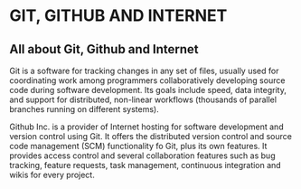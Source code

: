 # GIT, GITHUB AND INTERNET

## All about Git, Github and Internet

Git is a software for tracking changes in any set of files, usually used for coordinating work among programmers collaboratively developing source code during software development. Its goals include speed, data integrity, and support for distributed, non-linear workflows (thousands of parallel branches running on different systems).

Github Inc. is a provider of Internet hosting for software development and version control using Git. It offers the distributed version control and source code management (SCM) functionality fo Git, plus its own features. It provides access control and several collaboration features such as bug tracking, feature requests, task management, continuous integration and wikis for every project.

